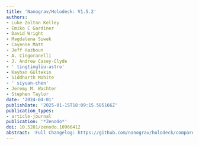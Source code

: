 ```yaml
---
title: 'Nanograv/Holodeck: V1.5.2'
authors:
- Luke Zoltan Kelley
- Emiko C Gardiner
- David Wright
- Magdalena Siwek
- Cayenne Matt
- Jeff Hazboun
- A. Cingoranelli
- J. Andrew Casey-Clyde
- ' tingtingliu-astro'
- Kayhan Gültekin
- Siddharth Mohite
- ' siyuan-chen'
- Jeremy M. Wachter
- Stephen Taylor
date: '2024-04-01'
publishDate: '2025-01-15T18:09:15.585166Z'
publication_types:
- article-journal
publication: '*Zenodo*'
doi: 10.5281/zenodo.10966412
abstract: 'Full Changelog: https://github.com/nanograv/holodeck/compare/v1.3...v1.5.2'
---
```

